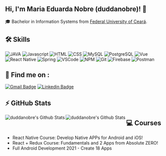 ## Hi, I'm Maria Eduarda Nobre (duddanobre)! 👋

:mortar_board: Bachelor in Information Systems from [Federal University of Ceará](http://www.ufc.br/).

## 🛠 Skills

<p>
  <img alt="JAVA" src="https://img.shields.io/badge/Java-ED8B00?style=flat-square&logo=java&logoColor=white">
  <img alt="Javascript" src="https://img.shields.io/badge/javascript-%23F7DF1E.svg?&style=flat-square&logo=javascript&logoColor=black" />
  <img alt="HTML" src="https://img.shields.io/badge/html%20-%23E34F26.svg?&style=flat-square&logo=html5&logoColor=white" />
  <img alt="CSS" src="https://img.shields.io/badge/css%20-%231572B6.svg?&style=flat-square&logo=css3&logoColor=white" />
  <img alt="MySQL" src="https://img.shields.io/badge/-SQL-4479A1?style=flat-square&logo=mysql&logoColor=black&textColor=black" />
  <img alt="PostgreSQL" src="https://img.shields.io/badge/PostgreSQL-316192?style=flat-square&logo=postgresql&logoColor=white" />
  <img alt="Vue" src="https://img.shields.io/badge/vuejs%20-%2335495e.svg?&style=flat-square&logo=vue.js&logoColor=%234FC08D" />
  <img alt="React Native" src="https://img.shields.io/badge/react_native%20-%2320232a.svg?&style=flat-square&logo=react&logoColor=%2361DAFB" />
  <img alt="Spring" src="https://img.shields.io/badge/Spring-6DB33F?style=flat-square&logo=spring&logoColor=white">
  <img alt="VSCode" src="https://img.shields.io/badge/-VS%20Code-007ACC?style=flat-square&logo=visual-studio-code&logoColor=white" />
  <img alt="NPM" src="https://img.shields.io/badge/-npm-CB3837?style=flat-square&logo=npm&logoColor=white" />  
  <img alt="Git" src="https://img.shields.io/badge/-git-F05032?style=flat-square&logo=git&logoColor=white" />
  <img alt="Firebase" src="https://img.shields.io/badge/firebase-ffca28?style=flat-square&logo=firebase&logoColor=white">
  <img alt="Postman" src="https://img.shields.io/badge/Postman-FF6C37?style=flat-square&logo=Postman&logoColor=white">
</p>

## 🔎 Find me on :
[![Gmail Badge](https://img.shields.io/badge/-dudarnobre@gmail.com-c14438?style=flat&logo=Gmail&logoColor=white)](mailto:dudarnobre@gmail.com "Connect via Email")
[![Linkedin Badge](https://img.shields.io/badge/-Maria%20Eduarda%20Nobre-0072b1?style=flat&logo=Linkedin&logoColor=white)](https://www.linkedin.com/in/dudanobre/ "Connect on LinkedIn")

## ⚡ GitHub Stats
<img align="left" alt="duddanobre's Github Stats" src="https://github-readme-stats.vercel.app/api?username=duddanobre&hide=issues&show_icons=true&count_private=false" />
<img align="left" alt="duddanobre's Github Stats" src="https://github-readme-stats.vercel.app/api/top-langs/?username=duddanobre&hide=java&hide_border=true&&count_private=true" />


## :computer: Courses
* React Native Course: Develop Native APPs for Android and iOS!
* React + Redux Course: Fundamentals and 2 Apps from Absolute ZERO!
* Full Android Development 2021 - Create 18 Apps
